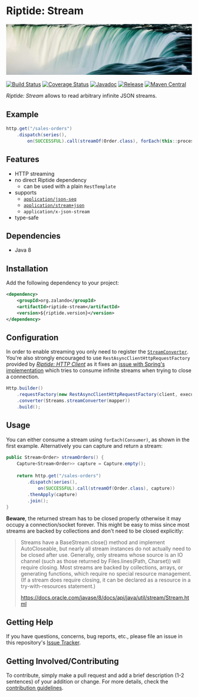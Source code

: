 # Riptide: Stream

[![Waterfall](../docs/waterfall.jpg)](https://pixabay.com/en/waterfalls-river-stream-water-691917/)

[![Build Status](https://img.shields.io/travis/zalando/riptide.svg)](https://travis-ci.org/zalando/riptide)
[![Coverage Status](https://img.shields.io/coveralls/zalando/riptide.svg)](https://coveralls.io/r/zalando/riptide)
[![Javadoc](https://www.javadoc.io/badge/org.zalando/riptide-stream.svg)](http://www.javadoc.io/doc/org.zalando/riptide-stream)
[![Release](https://img.shields.io/github/release/zalando/riptide.svg)](https://github.com/zalando/riptide/releases)
[![Maven Central](https://img.shields.io/maven-central/v/org.zalando/riptide-capture.svg)](https://maven-badges.herokuapp.com/maven-central/org.zalando/riptide-stream)

*Riptide: Stream* allows to read arbitrary infinite JSON streams.

## Example

```java
http.get("/sales-orders")
    .dispatch(series(),
        on(SUCCESSFUL).call(streamOf(Order.class), forEach(this::process)));
```

## Features

- HTTP streaming
- no direct Riptide dependency
  - can be used with a plain `RestTemplate`
- supports
  - [`application/json-seq`](https://tools.ietf.org/html/rfc7464)
  - [`application/stream+json`](https://tools.ietf.org/id/draft-snell-activity-streams-type-01.html)
  - `application/x-json-stream`
- type-safe

## Dependencies

- Java 8

## Installation

Add the following dependency to your project:

```xml
<dependency>
    <groupId>org.zalando</groupId>
    <artifactId>riptide-stream</artifactId>
    <version>${riptide.version}</version>
</dependency>
```

## Configuration

In order to enable streaming you only need to register the
[`StreamConverter`](src/main/java/org/zalando/riptide/stream/StreamConverter.java). You're also strongly encouraged to
use `RestAsyncClientHttpRequestFactory` provided by [*Riptide: HTTP Client*](../riptide-httpclient) as it fixes an
[issue with Spring's implementation](https://jira.spring.io/browse/SPR-14882) which tries to consume infinite streams when trying to close a connection.

```java
Http.builder()
    .requestFactory(new RestAsyncClientHttpRequestFactory(client, executor))
    .converter(Streams.streamConverter(mapper))
    .build();
```

## Usage

You can either consume a stream using `forEach(Consumer)`, as shown in the first example.
Alternatively you can capture and return a stream:

```java
public Stream<Order> streamOrders() {
    Capture<Stream<Order>> capture = Capture.empty();
    
    return http.get("/sales-orders")
        .dispatch(series(),
            on(SUCCESSFUL).call(streamOf(Order.class), capture))
        .thenApply(capture)
        .join();
}
```

**Beware**, the returned stream has to be closed properly otherwise it may occupy a connection/socket forever. This 
might be easy to miss since most streams are backed by collections and don't need to be closed explicitly:

> Streams have a BaseStream.close() method and implement AutoCloseable, but nearly all stream instances do not actually
need to be closed after use. Generally, only streams whose source is an IO channel (such as those returned by
Files.lines(Path, Charset)) will require closing. Most streams are backed by collections, arrays, or generating
functions, which require no special resource management. (If a stream does require closing, it can be declared as a
resource in a try-with-resources statement.)
>
> https://docs.oracle.com/javase/8/docs/api/java/util/stream/Stream.html

## Getting Help

If you have questions, concerns, bug reports, etc., please file an issue in this repository's [Issue Tracker](../../../../issues).

## Getting Involved/Contributing

To contribute, simply make a pull request and add a brief description (1-2 sentences) of your addition or change. For
more details, check the [contribution guidelines](../CONTRIBUTING.md).
